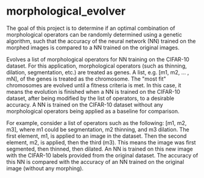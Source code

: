 # morphological_evolver

The goal of this project is to determine if an optimal combination of morphological operators can be randomly determined using a genetic algorithm, such that the accuracy of the neural network (NN) trained on the morphed images is compared to a NN trained on the original images.

Evolves a list of morphological operators for NN training on the CIFAR-10 dataset.
For this application, morphological operators (such as thinning, dilation, segmentation, etc.) are treated as genes.
A list, e.g. [m1, m2, ... , mN], of the genes is treated as the chromosome.
The "most fit" chromosomes are evolved until a fitness criteria is met. In this case, it means the evolution is finished when a NN is trained on the CIFAR-10 dataset, after being modified by the list of operators, to a desirable accuracy. A NN is trained on the CIFAR-10 dataset without any morphological operators being applied as a baseline for comparison.

For example, consider a list of operators such as the following: [m1, m2, m3], where m1 could be segmentation, m2 thinning, and m3 dilation. The first element, m1, is applied to an image in the dataset. Then the second element, m2, is applied, then the third (m3). This means the image was first segmented, then thinned, then dilated. An NN is trained on this new image with the CIFAR-10 labels provided from the original dataset. The accuracy of this NN is compared with the accuracy of an NN trained on the original image (without any morphing).
